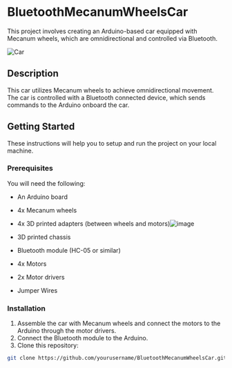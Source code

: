 
# BluetoothMecanumWheelsCar

This project involves creating an Arduino-based car equipped with Mecanum wheels, which are omnidirectional and controlled via Bluetooth.

![Car](https://github.com/VictorMamaliga/BluetoothMecanumWheelsCar/assets/92131932/b848d9c7-beb5-4dc9-b53e-28a2bb87e9e7)


## Description

This car utilizes Mecanum wheels to achieve omnidirectional movement. The car is controlled with a Bluetooth connected device, which sends commands to the Arduino onboard the car.

## Getting Started

These instructions will help you to setup and run the project on your local machine.

### Prerequisites

You will need the following:

- An Arduino board
- 4x Mecanum wheels

- 4x 3D printed adapters (between wheels and motors)![image](https://github.com/VictorMamaliga/BluetoothMecanumWheelsCar/assets/92131932/a7ff8aa1-884e-48fa-b65d-facd39460e7c)

- 3D printed chassis 
- Bluetooth module (HC-05 or similar)
- 4x Motors
- 2x Motor drivers
- Jumper Wires

### Installation 

1. Assemble the car with Mecanum wheels and connect the motors to the Arduino through the motor drivers.
2. Connect the Bluetooth module to the Arduino.
3. Clone this repository:
```bash
git clone https://github.com/yourusername/BluetoothMecanumWheelsCar.git


